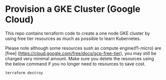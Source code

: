 # Provision a GKE Cluster (Google Cloud)

This repo contains terraform code to create a one node GKE cluster by using free tier resources as much as possible to learn Kubernetes.

Please note although some resources sush as compute engine(f1-micro) are [free] (https://cloud.google.com/free/docs/gcp-free-tier), you may still be charged very minimal amount. Make sure you delete the resources using the below command if you no longer need to resources to save cost.

```
terraform destroy
``` 
